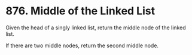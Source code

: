# 876. Middle of the Linked List

Given the head of a singly linked list, return the middle node of the linked list.

If there are two middle nodes, return the second middle node.